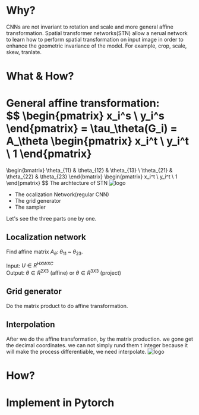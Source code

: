 # Why?
CNNs are not invariant to rotation and scale and more general affine transformation. Spatial transformer networks(STN) allow a nerual network to learn how to perform spatial transformation on input image in order to enhance the geometric invariance of the model. For example, crop, scale, skew, tranlate.
# What & How?  
General affine transformation:  
 $$ 
\begin{pmatrix}
x_i^s \\
y_i^s
\end{pmatrix}
= \tau_\theta(G_i) =
A_\theta
\begin{pmatrix}
x_i^t \\
y_i^t \\
1
\end{pmatrix}
=
\begin{bmatrix}
\theta_{11} & \theta_{12}  & \theta_{13} \\
\theta_{21} & \theta_{22}  & \theta_{23} 
\end{bmatrix}
\begin{pmatrix}
x_i^t \\
y_i^t \\
1
\end{pmatrix}
$$
The archtecture of STN
![logo](https://pytorch.org/tutorials/_images/stn-arch.png "STN")
- The ocalization Network(regular CNN)
- The grid generator
- The sampler

Let's see the three parts one by one.
## Localization network
Find affine matrix $A_\theta$: $\theta_{11}$ ~ $\theta_{23}$.
 

Input: $U \in R^{HXWXC}$  
Output: $\theta \in R^{2X3}$ (affine) or $\theta \in R^{3X3}$ (project)


## Grid generator
Do the matrix product to do affine transformation.

## Interpolation
After we do the affine transformation, by the matrix production. we gone get the decimal coordinates. we can not simply rund them  t integer because it will make  the process differentiable, we need interpolate. 
![logo](https://i.imgur.com/wd0Xd2T.png "Interpolation")


# How?
# Implement in Pytorch
